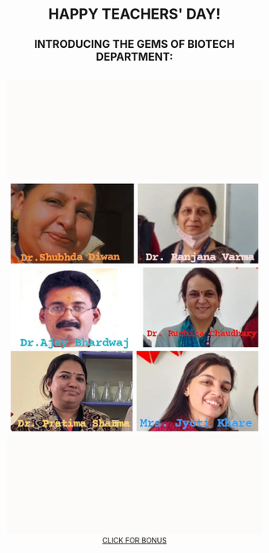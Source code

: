 <html>
<head><title> Thank you </title></head>
<body align="center" size=20>
<h1>HAPPY TEACHERS' DAY!</h1>
<h2> INTRODUCING THE GEMS OF BIOTECH DEPARTMENT:</h2>
<br/>
<a href="https://youtu.be/Mh1DroEEUI0"><img src="teachersday.webp"/>CLICK FOR BONUS</a>
</body>
</html>
